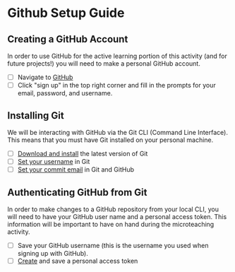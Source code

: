 # Github Setup Guide
## Creating a GitHub Account
In order to use GitHub for the active learning portion of this activity (and for future projects!) you will need to make a personal GitHub account.
- [ ] Navigate to [GitHub](https://github.com)
- [ ] Click "sign up" in the top right corner and fill in the prompts for your email, password, and username.

## Installing Git
We will be interacting with GitHub via the Git CLI (Command Line Interface). This means that you must have Git installed on your personal machine.

- [ ] [Download and install](https://git-scm.com/downloads) the latest version of Git
- [ ] [Set your username](https://docs.github.com/en/get-started/getting-started-with-git/setting-your-username-in-git) in Git
- [ ] [Set your commit email](https://docs.github.com/en/account-and-profile/setting-up-and-managing-your-github-user-account/managing-email-preferences/setting-your-commit-email-address) in Git and GitHub

## Authenticating GitHub from Git
In order to make changes to a GitHub repository from your local CLI, you will need to have your GitHub user name and a personal access token. This information will be important to have on hand during the microteaching activity.
- [ ] Save your GitHub username (this is the username you used when signing up with GitHub).
- [ ] [Create](https://docs.github.com/en/authentication/keeping-your-account-and-data-secure/creating-a-personal-access-token) and save a personal access token

